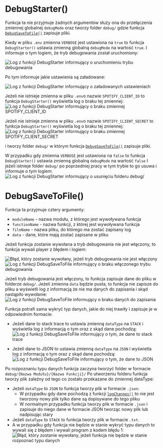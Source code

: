 # DebugStarter()

Funkcja ta nie przyjmuje żadnych argumentów służy ona do przełączenia zmiennej globalnej `debugMode` oraz tworzy folder `debug/` gdzie funkcja [`DebugSaveToFile()`](https://github.com/PFilip08/elektron-radio-player/blob/master/docs/Dokumentacja%20Funkcji/DebugMode.js.md#debugsavetofile) zapisuje pliki.

Kiedy w pliku `.env` zmienna `VERBOSE` jest ustawiona na `true` to funkcja `DebugStarter()` ustawia zmienną globalną `debugMode` na wartość `true`.
I informuje o tym logiem, że tryb debugowania został uruchomiony:

![Log z funkcji DebugStarter informujący o uruchomieniu trybu debugowania](https://i.imgur.com/0N6Ml4o.png)

Po tym informuje jakie ustawienia są załadowane:

![Log z funkcji DebugStarter informujący o załadowanych ustawieniach](https://i.imgur.com/GFFF7L1.png)

Jeżeli nie istnieje zmienna w pliku `.env`o nazwie `SPOTIFY_CLIENT_ID` to funkcja `DebugStarter()` wyświetla log o braku tej zmiennej:
![Log z funkcji DebugStarter informujący o braku zmiennej SPOTIFY_CLIENT_ID](https://i.imgur.com/Zwi82ym.png)

Jeżeli nie istnieje zmienna w pliku `.env`o nazwie `SPOTIFY_CLIENT_SECRET` to funkcja `DebugStarter()` wyświetla log o braku tej zmiennej:
![Log z funkcji DebugStarter informujący o braku zmiennej SPOTIFY_CLIENT_SECRET](https://i.imgur.com/vmAAsAv.png)

i tworzy folder `debug/` w którym funkcja [`DebugSaveToFile()`](https://github.com/PFilip08/elektron-radio-player/blob/master/docs/Dokumentacja%20Funkcji/DebugMode.js.md#debugsavetofile) zapisuje pliki.

W przypadku gdy zmienna `VERBOSE` jest ustawiona na `false` to funkcja `DebugStarter()` ustawia zmienną globalną `debugMode` na wartość `false`
I jeżeli istnieje folder `debug/` po poprzedniej pracy w tym trybie to go usuwa i informuje o tym logiem:
![Log z funkcji DebugStarter informujący o usunięciu folderu debug/](https://i.imgur.com/Nu27j9I.png)

# DebugSaveToFile()

Funkcja ta przyjmuje cztery argumenty:

- `moduleName` - nazwa modułu, z którego jest wywoływana funkcja
- `functionName` - nazwa funkcji, z której jest wywoływana funkcja
- `fileName` - nazwa pliku, do którego ma zostać zapisany log
- `data` - dane, które mają zostać zapisane w pliku

Jeżeli funkcja zostanie wywołana a tryb debugowania nie jest włączony, to funkcja wywali player z błędem i logiem:

![Błąd, który zostanie wywołany, jeżeli tryb debugowania nie jest włączony](https://i.imgur.com/9hmVuCt.png)
![Log z funkcji DebugSaveToFile informujący o braku włączonego trybu debugowania](https://i.imgur.com/GQa69Vq.png)

Jeżeli tryb debugowania jest włączony, to funkcja zapisuje dane do pliku w folderze `debug/`.
Jeżeli zmienna `data` będzie pusta, to funkcja nie zapisze do pliku a wyświetli log z informacją że nie ma danych do zapisania i skąd nastąpiło wywołanie:
![Log z funkcji DebugSaveToFile informujący o braku danych do zapisania](https://i.imgur.com/E68Av8I.png)

Funkcja potrafi sama wykryć typ danych, jakie do niej trawiły i zapisuje je w odpowiednim formacie:

- Jeżeli dane to stack trace to ustawia zmienną `dataType` na `STACK` i wyświetla log z informacją o tym oraz z skąd dane pochodzą:
![Log z funkcji DebugSaveToFile informujący o tym, że dane to stack trace](https://i.imgur.com/GEhLmWE.png)

- Jeżeli dane to JSON to ustawia zmienną `dataType` na `JSON` i wyświetla log z informacją o tym oraz z skąd dane pochodzą:
![Log z funkcji DebugSaveToFile informujący o tym, że dane to JSON](https://i.imgur.com/FSkCleR.png)

Po rozpoznaniu typu danych funkcja zaczyna tworzyć folder w formacie `debug/{Nazwa Modułu}/{Nazwa Funkcji}/`
Po utworzeniu folderu funkcja tworzy plik zależny od tego co zostało przekazane do zmiennej dataType:

- Jeżeli `dataType` to `JSON` to funkcja tworzy plik w formacie `.json`:
  - W przypadku gdy dane pochodzą z funkcji [`logChanges()`](https://github.com/PFilip08/elektron-radio-player/blob/master/docs/Dokumentacja%20Funkcji/Logger.js.md#logchanges) to nie jest tworzony nowy plik tylko dane są dopisywane do tego pliku
  - W normalnym przypadku funkcja tworzy plik w formacie `.json` i zapisuje do niego dane w formacie JSON tworząc nowy plik lub nadpisując stary
- Jeżeli `dataType` to `STACK` to funkcja tworzy plik w formacie `.txt`.
- A w przypadku gdy funkcja nie będzie w stanie wykryć typu danych to wywali się z błędem i wywali program z kodem błędu 1:
![Błąd, który zostanie wywołany, jeżeli funkcja nie będzie w stanie rozpoznać typu danych](https://i.imgur.com/tiuXlcT.png)
